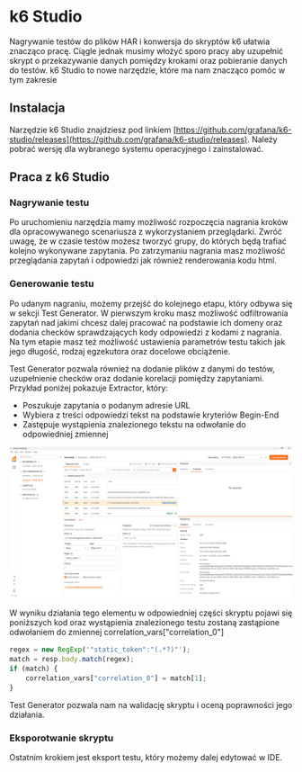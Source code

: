 # k6 Studio

Nagrywanie testów do plików HAR i konwersja do skryptów k6 ułatwia znacząco pracę. Ciągle jednak musimy włożyć sporo pracy aby uzupełnić skrypt o przekazywanie danych pomiędzy krokami oraz pobieranie danych do testów. k6 Studio to nowe narzędzie, które ma nam znacząco pomóc w tym zakresie

## Instalacja

Narzędzie k6 Studio znajdziesz pod linkiem [https://github.com/grafana/k6-studio/releases](https://github.com/grafana/k6-studio/releases). Należy pobrać wersję dla wybranego systemu operacyjnego i zainstalować.

## Praca z k6 Studio

### Nagrywanie testu

Po uruchomieniu narzędzia mamy możliwość rozpoczęcia nagrania kroków dla opracowywanego scenariusza z wykorzystaniem przeglądarki. Zwróć uwagę, że w czasie testów możesz tworzyć grupy, do których będą trafiać kolejno wykonywane zapytania. Po zatrzymaniu nagrania masz możliwość przeglądania zapytań i odpowiedzi jak również renderowania kodu html.

### Generowanie testu

Po udanym nagraniu, możemy przejść do kolejnego etapu, który odbywa się w sekcji Test Generator. W pierwszym kroku masz możliwość odfiltrowania zapytań nad jakimi chcesz dalej pracować na podstawie ich domeny oraz dodania checków sprawdzających kody odpowiedzi z kodami z nagrania. Na tym etapie masz też możliwość ustawienia parametrów testu takich jak jego długość, rodzaj egzekutora oraz docelowe obciążenie.

Test Generator pozwala również na dodanie plików z danymi do testów, uzupełnienie checków oraz dodanie korelacji pomiędzy zapytaniami. Przykład poniżej pokazuje Extractor, który:
* Poszukuje zapytania o podanym adresie URL
* Wybiera z treści odpowiedzi tekst na podstawie kryteriów Begin-End
* Zastępuje wystąpienia znalezionego tekstu na odwołanie do odpowiedniej zmiennej 

![Test Generator](../img/rule-extraction.png)

W wyniku działania tego elementu w odpowiedniej części skryptu pojawi się poniższych kod oraz wystąpienia znalezionego testu zostaną zastąpione odwołaniem do zmiennej correlation_vars["correlation_0"]

```javascript
regex = new RegExp('"static_token":"(.*?)"');
match = resp.body.match(regex);
if (match) {
    correlation_vars["correlation_0"] = match[1];
}
```

Test Generator pozwala nam na walidację skryptu i oceną poprawności jego działania. 

### Eksporotwanie skryptu

Ostatnim krokiem jest eksport testu, który możemy dalej edytować w IDE.
